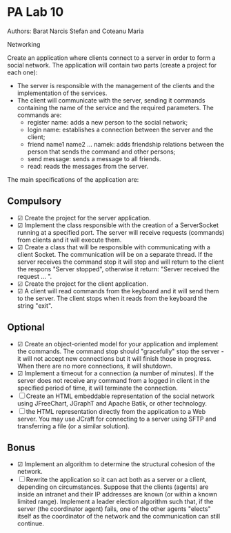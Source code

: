 # PA Lab 10

Authors: Barat Narcis Stefan and Coteanu Maria

Networking

Create an application where clients connect to a server in order to form a social network. The application will contain two parts (create a project for each one):

- The server is responsible with the management of the clients and the implementation of the services.
- The client will communicate with the server, sending it commands containing the name of the service and the required parameters. The commands are:
    - register name: adds a new person to the social network;
    - login name: establishes a connection between the server and the client;
    - friend name1 name2 ... namek: adds friendship relations between the person that sends the command and other persons;
    - send message: sends a message to all friends.
    - read: reads the messages from the server.

The main specifications of the application are:

## Compulsory
- &#9745; Create the project for the server application.
- &#9745; Implement the class responsible with the creation of a ServerSocket running at a specified port. The server will receive requests (commands) from clients and it will execute them.
- &#9745; Create a class that will be responsible with communicating with a client Socket. The communication will be on a separate thread. If the server receives the command stop it will stop and will return to the client the respons "Server stopped", otherwise it return: "Server received the request ... ".
- &#9745; Create the project for the client application.
- &#9745; A client will read commands from the keyboard and it will send them to the server. The client stops when it reads from the keyboard the string "exit".

## Optional
- &#9745; Create an object-oriented model for your application and implement the commands.
  The command stop should "gracefully" stop the server - it will not accept new connections but it will finish those in progress. When there are no more connections, it will shutdown.
- &#9745; Implement a timeout for a connection (a number of minutes). If the server does not receive any command from a logged in client in the specified period of time, it will terminate the connection.
- &#9744; Create an HTML embeddable representation of the social network using JFreeChart, JGraphT and Apache Batik, or other technology.
- &#9744;  the HTML representation directly from the application to a Web server. You may use JCraft for connecting to a server using SFTP and transferring a file (or a similar solution).

## Bonus
- &#9745; Implement an algorithm to determine the structural cohesion of the network.
- &#9744; Rewrite the application so it can act both as a server or a client, depending on circumstances.
Suppose that the clients (agents) are inside an intranet and their IP addresses are known (or within a known limited range).
Implement a leader election algorithm such that, if the server (the coordinator agent) fails, one of the other agents "elects" itself as the coordinator of the network and the communication can still continue.